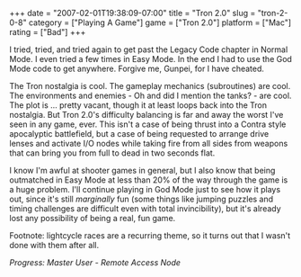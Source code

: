 +++
date = "2007-02-01T19:38:09-07:00"
title = "Tron 2.0"
slug = "tron-2-0-8"
category = ["Playing A Game"]
game = ["Tron 2.0"]
platform = ["Mac"]
rating = ["Bad"]
+++

I tried, tried, and tried again to get past the Legacy Code chapter in Normal Mode.  I even tried a few times in Easy Mode.  In the end I had to use the God Mode code to get anywhere.  Forgive me, Gunpei, for I have cheated.

The Tron nostalgia is cool.  The gameplay mechanics (subroutines) are cool.  The environments and enemies - Oh and did I mention the tanks? - are cool.  The plot is ... pretty vacant, though it at least loops back into the Tron nostalgia.  But Tron 2.0's difficulty balancing is far and away the worst I've seen in any game, ever.  This isn't a case of being thrust into a Contra style apocalyptic battlefield, but a case of being requested to arrange drive lenses and activate I/O nodes while taking fire from all sides from weapons that can bring you from full to dead in two seconds flat.

I know I'm awful at shooter games in general, but I also know that being outmatched in Easy Mode at less than 20% of the way through the game is a huge problem.  I'll continue playing in God Mode just to see how it plays out, since it's still <i>marginally</i> fun (some things like jumping puzzles and timing challenges are difficult even with total invincibility), but it's already lost any possibility of being a real, fun game.

Footnote: lightcycle races are a recurring theme, so it turns out that I wasn't done with them after all.

<i>Progress: Master User - Remote Access Node</i>